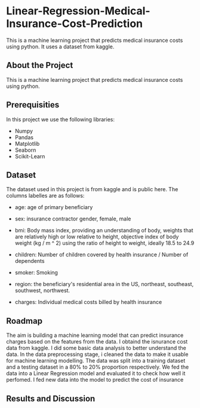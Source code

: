 # Linear-Regression-Medical-Insurance-Cost-Prediction
This is a machine learning project that predicts medical insurance costs using python. It uses a dataset from kaggle.
## About the Project
This is a machine learning project that predicts medical insurance costs using python.
## Prerequisities
In this project we use the following libraries:
* Numpy
* Pandas
* Matplotlib
* Seaborn
* Scikit-Learn

## Dataset
The dataset used in this project is from kaggle and is public here.
The columns labelles are as follows:

* age: age of primary beneficiary

* sex: insurance contractor gender, female, male

* bmi: Body mass index, providing an understanding of body, weights that are relatively high or low relative to height,
objective index of body weight (kg / m ^ 2) using the ratio of height to weight, ideally 18.5 to 24.9

* children: Number of children covered by health insurance / Number of dependents

* smoker: Smoking

* region: the beneficiary's residential area in the US, northeast, southeast, southwest, northwest.

* charges: Individual medical costs billed by health insurance

## Roadmap
The aim is building a machine learning model that can predict insurance charges based on the features from the data.
I obtaind the isnurance cost data from kaggle.
I did some basic data analysis to better understand the data.
In the data preprocessing stage, i cleaned the data to make it usable for machine learning modelling.
The data was split into a training dataset and a testing dataset in a 80% to 20% proportion respectively.
We fed the data into a Linear Regression model and evaluated it to check how well it perfomed.
I fed new data into the model to predict the cost of insurance

## Results and Discussion
